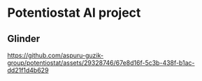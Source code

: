 # Potentiostat AI project
## Glinder

https://github.com/aspuru-guzik-group/potentiostat/assets/29328746/67e8d16f-5c3b-438f-b1ac-dd21f1d4b629
